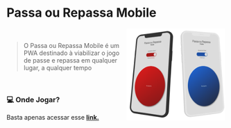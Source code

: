 # Passa ou Repassa Mobile

<img src="https://github.com/thiagowaib/passarepassa/blob/main/.github/readme-example.png?raw=true" width="45%" height="auto" alt="Exemplo" align="right">

<br>

> O Passa ou Repassa Mobile é um PWA destinado à viabilizar o jogo de passe e repassa em qualquer lugar, a qualquer tempo

<br>

### 💻 Onde Jogar?

Basta apenas acessar esse **[link.](https://thiagowaib.github.io/passarepassa/ "link.")**
